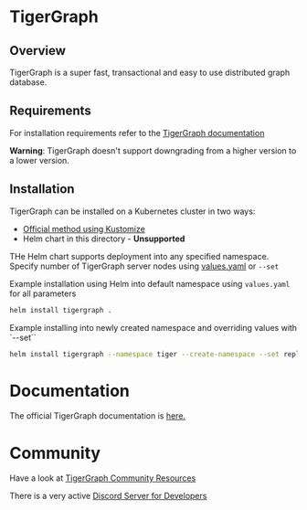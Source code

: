 # TigerGraph
## Overview

TigerGraph is a super fast, transactional and easy to use distributed
graph database.

## Requirements
For installation requirements refer to the [TigerGraph documentation](https://docs.tigergraph.com/admin/admin-guide/hw-and-sw-requirements)

**Warning**: TigerGraph doesn't support downgrading from a higher version to a lower version.

## Installation

TigerGraph can be installed on a Kubernetes cluster in two ways:

- [Official method using Kustomize](https://docs.tigergraph.com/v/3.3/admin/admin-guide/kubernetes)
- Helm chart in this directory - **Unsupported**

THe Helm chart supports deployment into any specified namespace.  Specify number of TigerGraph server nodes using [values.yaml](./values.yaml) or `--set`

Example installation using Helm into default namespace using `values.yaml` for all parameters

```sh
helm install tigergraph .
```

Example installing into newly created namespace and overriding values with `--set``

```sh
helm install tigergraph --namespace tiger --create-namespace --set replicaCount=3,image.tag=3.3.0 .
```

# Documentation

The official TigerGraph documentation is [here.](https://docs.tigergraph.com)

# Community

Have a look at [TigerGraph Community Resources](https://www.tigergraph.com/community/)

There is a very active [Discord Server for Developers](https://discord.gg/F2c9b9v)
